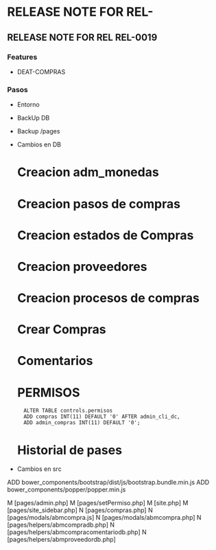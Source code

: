 # RELEASE NOTE FOR REL-

## RELEASE NOTE FOR REL REL-0019

### Features

- DEAT-COMPRAS

### Pasos

- Entorno
- BackUp DB
- Backup /pages
- Cambios en DB

    # Creacion adm_monedas

    # Creacion pasos de compras

    # Creacion estados de Compras

    # Creacion proveedores

    # Creacion procesos de compras

    # Crear Compras

    # Comentarios

    # PERMISOS
        ALTER TABLE controls.permisos
        ADD compras INT(11) DEFAULT '0' AFTER admin_cli_dc,
        ADD admin_compras INT(11) DEFAULT '0';

    # Historial de pases

- Cambios en src

ADD bower_components/bootstrap/dist/js/bootstrap.bundle.min.js
ADD bower_components/popper/popper.min.js

M [pages/admin.php]
M [pages/setPermiso.php]
M [site.php]
M [pages/site_sidebar.php]
N [pages/compras.php]
N [pages/modals/abmcompra.js]
N [pages/modals/abmcompra.php]
N [pages/helpers/abmcompradb.php]
N [pages/helpers/abmcompracomentariodb.php]
N [pages/helpers/abmproveedordb.php]

